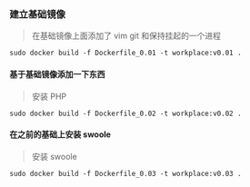 ###	建立基础镜像

>	在基础镜像上面添加了 vim git 和保持挂起的一个进程

	sudo docker build -f Dockerfile_0.01 -t workplace:v0.01 .

#### 基于基础镜像添加一下东西

>	安装 PHP

	sudo docker build -f Dockerfile_0.02 -t workplace:v0.02 .

#### 在之前的基础上安装 swoole 

>	安装 swoole

	sudo docker build -f Dockerfile_0.03 -t workplace:v0.03 .
